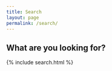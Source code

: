 ```yaml
---
title: Search
layout: page
permalink: /search/
---
```

## What are you looking for?
{% include search.html %}